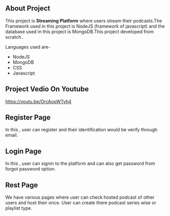
## About Project

This project is **Streaming Platform** where users stream their podcasts.The Framework used in this project is NodeJS (framework of javascript) and the database used in this project is MongoDB.This project developed from scratch . 

Languages used are-
- NodeJS
- MongoDB
- CSS
- Javascript


## Project Vedio On Youtube
https://youtu.be/OrcAopWTvh4


## Register Page

In this , user can register and their identification would be verify through email.

## Login Page

In this , user can signin to the platform and can also get password from forgot password option.

## Rest Page

We have various pages where user can check hosted podcast of other users and host their once. User can create there podcast series wise or playlist type.






